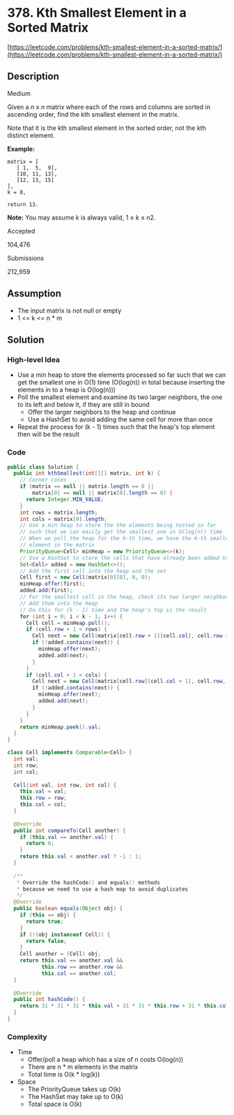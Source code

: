 # 378. Kth Smallest Element in a Sorted Matrix

[https://leetcode.com/problems/kth-smallest-element-in-a-sorted-matrix/](https://leetcode.com/problems/kth-smallest-element-in-a-sorted-matrix/)

## Description

Medium

Given a *n* x *n* matrix where each of the rows and columns are sorted in ascending order, find the kth smallest element in the matrix.

Note that it is the kth smallest element in the sorted order, not the kth distinct element.

**Example:**

```
matrix = [
   [ 1,  5,  9],
   [10, 11, 13],
   [12, 13, 15]
],
k = 8,

return 13.
```



**Note:** 
You may assume k is always valid, 1 ≤ k ≤ n2.

Accepted

104,476

Submissions

212,959

## Assumption

- The input matrix is not null or empty
- 1 <= k <= n * m

## Solution

### High-level Idea

- Use a min heap to store the elements processed so far such that we can get the smallest one in O(1) time (O(log(n)) in total because inserting the elements in to a heap is O(log(n)))
- Poll the smallest element and examine its two larger neighbors, the one to its left and below it, if they are still in bound
  - Offer the larger neighbors to the heap and continue
  - Use a HashSet to avoid adding the same cell for more than once
- Repeat the process for (k - 1) times such that the heap's top element then will be the result

### Code

```java
public class Solution {
  public int kthSmallest(int[][] matrix, int k) {
    // Corner cases
    if (matrix == null || matrix.length == 0 ||
        matrix[0] == null || matrix[0].length == 0) {
      return Integer.MIN_VALUE;
    }
    int rows = matrix.length;
    int cols = matrix[0].length;
    // Use a min heap to store the the elements being tested so far
    // such that we can easily get the smallest one in O(log(n)) time
    // When we poll the heap for the k-th time, we have the k-th smallest
    // element in the matrix
    PriorityQueue<Cell> minHeap = new PriorityQueue<>(k);
    // Use a HashSet to store the cells that have already been added to the heap
    Set<Cell> added = new HashSet<>();
    // Add the first cell into the heap and the set
    Cell first = new Cell(matrix[0][0], 0, 0);
    minHeap.offer(first);
    added.add(first);
    // For the smallest cell in the heap, check its two larger neighbors (left and down)
    // Add them into the heap
    // Do this for (k - 1) time and the heap's top is the result
    for (int i = 0; i < k - 1; i++) {
      Cell cell = minHeap.poll();
      if (cell.row + 1 < rows) {
        Cell next = new Cell(matrix[cell.row + 1][cell.col], cell.row + 1, cell.col);
        if (!added.contains(next)) {
          minHeap.offer(next);
          added.add(next);
        }
      }
      if (cell.col + 1 < cols) {
        Cell next = new Cell(matrix[cell.row][cell.col + 1], cell.row, cell.col + 1);
        if (!added.contains(next)) {
          minHeap.offer(next);
          added.add(next);
        }
      }
    }
    return minHeap.peek().val;
  }
}

class Cell implements Comparable<Cell> {
  int val;
  int row;
  int col;
  
  Cell(int val, int row, int col) {
    this.val = val;
    this.row = row;
    this.col = col;
  }
  
  @Override
  public int compareTo(Cell another) {
    if (this.val == another.val) {
      return 0;
    }
    return this.val < another.val ? -1 : 1;
  }
  
  /**
   * Override the hashCode() and equals() methods
   * because we need to use a hash map to avoid duplicates
   */
  @Override
  public boolean equals(Object obj) {
    if (this == obj) {
      return true;
    }
    if (!(obj instanceof Cell)) {
      return false;
    }
    Cell another = (Cell) obj;
    return this.val == another.val &&
           this.row == another.row &&
           this.col == another.col;
  }
  
  @Override
  public int hashCode() {
    return 31 * 31 * 31 * this.val + 31 * 31 * this.row + 31 * this.col;
  }
}
```

### Complexity

- Time
  - Offer/poll a heap which has a size of n costs O(log(n))
  - There are n * m elements in the matrix
  - Total time is O(k * log(k))
- Space
  - The PriorityQueue takes up O(k)
  - The HashSet may take up to O(k)
  - Total space is O(k)

